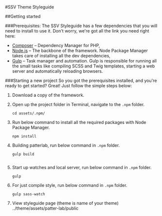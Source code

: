 #SSV Theme Styleguide

##Getting started

###Prerequisites:
The SSV Styleguide has a few dependencies that you will need to install to use it. Don't worry, we're got all the link you need right here:

* [Composer](https://getcomposer.org/) – Dependency Manager for PHP,
* [Node.js](https://nodejs.org/en/) – The backbone of the framework. Node Package Manager takes care of installing all the dev dependencies,
* [Gulp](http://gulpjs.com/) – Task manager and automation. Gulp is responsible for running all the small tasks like compiling SCSS and Twig templates, starting a web server and automatically reloading browsers.

###Starting a new project
So you got the prerequisites installed, and you're ready to get started? Great! Just follow the simple steps below:


1. Download a copy of the framework.

2. Open up the project folder in Terminal, navigate to the `.npm` folder.

    ```
    cd assets/.npm/
    ```

3. Run below command to install all the required packages with Node Package Manager.

    ```
    npm install
    ```

4. Building patterlab, run below command in `.npm` folder.

    ```
    gulp build


5. Start up watches and local server, run below command in `.npm` folder.

    ```
    gulp
    ```

6. For just compile style, run below command in `.npm` folder.

    ```
    gulp sass-watch
    ```

7. View styleguide page (theme is name of your theme)
    ../theme/assets/patter-lab/public